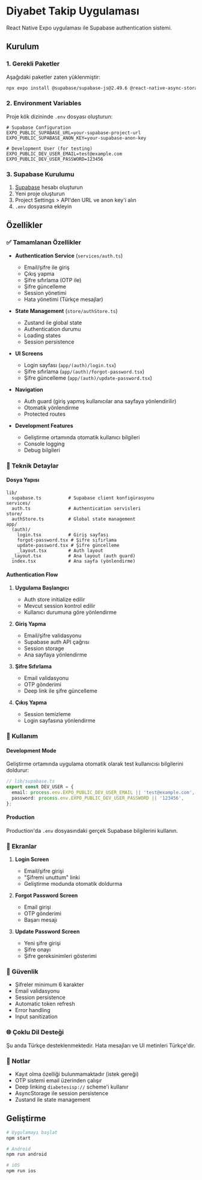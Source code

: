 # Diyabet Takip Uygulaması

React Native Expo uygulaması ile Supabase authentication sistemi.

## Kurulum

### 1. Gerekli Paketler

Aşağıdaki paketler zaten yüklenmiştir:

```bash
npx expo install @supabase/supabase-js@2.49.6 @react-native-async-storage/async-storage react-native-url-polyfill zustand
```

### 2. Environment Variables

Proje kök dizininde `.env` dosyası oluşturun:

```env
# Supabase Configuration
EXPO_PUBLIC_SUPABASE_URL=your-supabase-project-url
EXPO_PUBLIC_SUPABASE_ANON_KEY=your-supabase-anon-key

# Development User (for testing)
EXPO_PUBLIC_DEV_USER_EMAIL=test@example.com
EXPO_PUBLIC_DEV_USER_PASSWORD=123456
```

### 3. Supabase Kurulumu

1. [Supabase](https://supabase.com) hesabı oluşturun
2. Yeni proje oluşturun
3. Project Settings > API'den URL ve anon key'i alın
4. `.env` dosyasına ekleyin

## Özellikler

### ✅ Tamamlanan Özellikler

- **Authentication Service** (`services/auth.ts`)
  - Email/şifre ile giriş
  - Çıkış yapma
  - Şifre sıfırlama (OTP ile)
  - Şifre güncelleme
  - Session yönetimi
  - Hata yönetimi (Türkçe mesajlar)

- **State Management** (`store/authStore.ts`)
  - Zustand ile global state
  - Authentication durumu
  - Loading states
  - Session persistence

- **UI Screens**
  - Login sayfası (`app/(auth)/login.tsx`)
  - Şifre sıfırlama (`app/(auth)/forgot-password.tsx`)
  - Şifre güncelleme (`app/(auth)/update-password.tsx`)

- **Navigation**
  - Auth guard (giriş yapmış kullanıcılar ana sayfaya yönlendirilir)
  - Otomatik yönlendirme
  - Protected routes

- **Development Features**
  - Geliştirme ortamında otomatik kullanıcı bilgileri
  - Console logging
  - Debug bilgileri

### 🔧 Teknik Detaylar

#### Dosya Yapısı

```
lib/
  supabase.ts          # Supabase client konfigürasyonu
services/
  auth.ts              # Authentication servisleri
store/
  authStore.ts         # Global state management
app/
  (auth)/
    login.tsx          # Giriş sayfası
    forgot-password.tsx # Şifre sıfırlama
    update-password.tsx # Şifre güncelleme
    _layout.tsx        # Auth layout
  _layout.tsx          # Ana layout (auth guard)
  index.tsx            # Ana sayfa (yönlendirme)
```

#### Authentication Flow

1. **Uygulama Başlangıcı**
   - Auth store initialize edilir
   - Mevcut session kontrol edilir
   - Kullanıcı durumuna göre yönlendirme

2. **Giriş Yapma**
   - Email/şifre validasyonu
   - Supabase auth API çağrısı
   - Session storage
   - Ana sayfaya yönlendirme

3. **Şifre Sıfırlama**
   - Email validasyonu
   - OTP gönderimi
   - Deep link ile şifre güncelleme

4. **Çıkış Yapma**
   - Session temizleme
   - Login sayfasına yönlendirme

### 🚀 Kullanım

#### Development Mode

Geliştirme ortamında uygulama otomatik olarak test kullanıcısı bilgilerini doldurur:

```typescript
// lib/supabase.ts
export const DEV_USER = {
  email: process.env.EXPO_PUBLIC_DEV_USER_EMAIL || 'test@example.com',
  password: process.env.EXPO_PUBLIC_DEV_USER_PASSWORD || '123456',
};
```

#### Production

Production'da `.env` dosyasındaki gerçek Supabase bilgilerini kullanın.

### 📱 Ekranlar

1. **Login Screen**
   - Email/şifre girişi
   - "Şifremi unuttum" linki
   - Geliştirme modunda otomatik doldurma

2. **Forgot Password Screen**
   - Email girişi
   - OTP gönderimi
   - Başarı mesajı

3. **Update Password Screen**
   - Yeni şifre girişi
   - Şifre onayı
   - Şifre gereksinimleri gösterimi

### 🔐 Güvenlik

- Şifreler minimum 6 karakter
- Email validasyonu
- Session persistence
- Automatic token refresh
- Error handling
- Input sanitization

### 🌐 Çoklu Dil Desteği

Şu anda Türkçe desteklenmektedir. Hata mesajları ve UI metinleri Türkçe'dir.

### 📝 Notlar

- Kayıt olma özelliği bulunmamaktadır (istek gereği)
- OTP sistemi email üzerinden çalışır
- Deep linking `diabetesisp://` scheme'i kullanır
- AsyncStorage ile session persistence
- Zustand ile state management

## Geliştirme

```bash
# Uygulamayı başlat
npm start

# Android
npm run android

# iOS
npm run ios
``` 